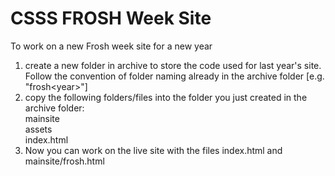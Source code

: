 # CSSS FROSH Week Site

To work on a new Frosh week site for a new year  
 1. create a new folder in archive to store the code used for last year's site. Follow the convention of folder naming already in the archive folder [e.g. "frosh\<year\>"]  
 2. copy the following folders/files into the folder you just created in the archive folder:  
		mainsite  
		assets  
		index.html  
 3. Now you can work on the live site with the files index.html and mainsite/frosh.html

